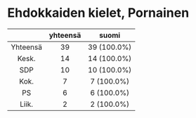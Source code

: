 # Ehdokkaiden kielet, Pornainen

| |yhteensä|suomi|
|:---:|:---:|:---:|
|Yhteensä|39|39 (100.0%)|
|Kesk.|14|14 (100.0%)|
|SDP|10|10 (100.0%)|
|Kok.|7|7 (100.0%)|
|PS|6|6 (100.0%)|
|Liik.|2|2 (100.0%)|

